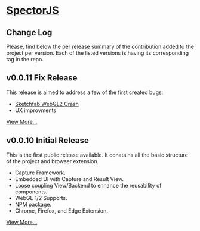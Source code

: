 [SpectorJS](../readme.md)
=========

## Change Log
Please, find below the per release summary of the contribution added to the project per version. Each of the listed versions is having its corresponding tag in the repo.

## v0.0.11 Fix Release
This release is aimed to address a few of the first created bugs:

- [Sketchfab WebGL2 Crash](https://github.com/BabylonJS/Spector.js/issues/13)
- UX improvments

[View More...](changeLogs/v0.0.11.md)

## v0.0.10 Initial Release
This is the first public release available. It conatains all the basic structure of the project and browser extension.

- Capture Framework.
- Embedded UI with Capture and Result View.
- Loose coupling View/Backend to enhance the reusability of components.
- WebGL 1/2 Supports.
- NPM package.
- Chrome, Firefox, and Edge Extension.

[View More...](changeLogs/v0.0.10.md)